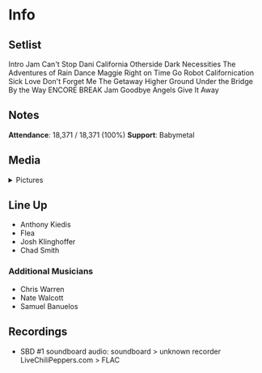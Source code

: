 # Info

## Setlist

Intro Jam
Can't Stop
Dani California
Otherside
Dark Necessities
The Adventures of Rain Dance Maggie
Right on Time
Go Robot
Californication
Sick Love
Don't Forget Me
The Getaway
Higher Ground
Under the Bridge
By the Way
ENCORE BREAK
Jam
Goodbye Angels
Give It Away

## Notes

**Attendance**: 18,371 / 18,371 (100%)
**Support**: Babymetal

## Media 

<details>
  <summary>Pictures</summary>
  <!--<img alt="Setlist" title="Setlist" src="_.jpg" height="200" />
  <img alt="Clipping" title="Clipping" src="_.jpg" height="200" />
  <img alt="Flyer" title="Flyer" src="_.jpg" height="200" />-->
</details>

## Line Up

* Anthony Kiedis
* Flea
* Josh Klinghoffer
* Chad Smith

### Additional Musicians

* Chris Warren  
* Nate Walcott  
* Samuel Banuelos

## Recordings

* SBD #1 soundboard audio: soundboard > unknown recorder LiveChiliPeppers.com > FLAC
